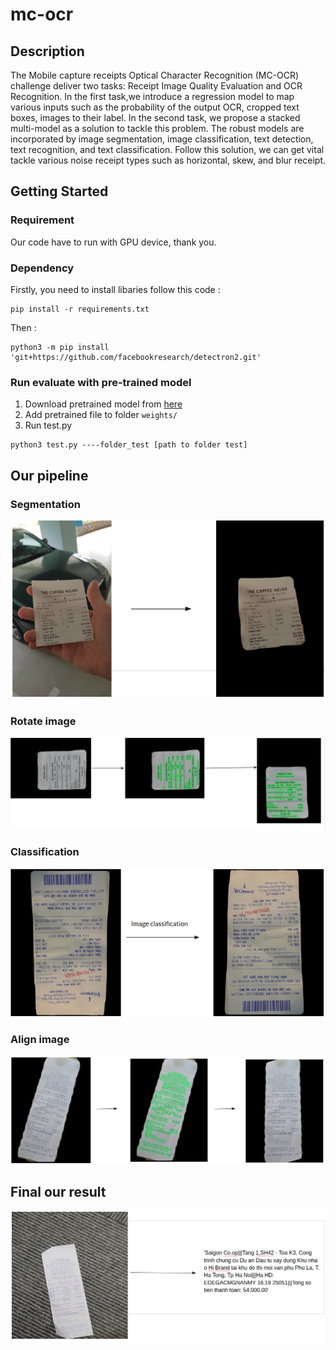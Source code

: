 # mc-ocr
## Description
The Mobile capture receipts Optical Character Recognition (MC-OCR) challenge deliver two tasks: Receipt Image Quality Evaluation and OCR Recognition. In the first task,we  introduce a regression model to map various inputs such as the probability of the output OCR, cropped text  boxes, images to their label. In the second task, we propose a stacked multi-model as a solution to tackle this problem. The robust models are incorporated by image segmentation, image classification, text detection, text  recognition, and text classification. Follow this solution, we can get vital tackle  various noise receipt types such as horizontal, skew, and blur receipt.
## Getting Started
### Requirement
Our code have to run with GPU device, thank you.
### Dependency
Firstly, you need to install libaries follow this code :
```
pip install -r requirements.txt
```
Then :
```
python3 -m pip install 'git+https://github.com/facebookresearch/detectron2.git'
```
### Run evaluate with pre-trained model
1. Download pretrained model from [here](https://drive.google.com/drive/folders/1W-O3hPQc4szNezeZQnowNrn46tcgLwz8?usp=sharing)
2. Add pretrained file to folder `weights/`
3. Run test.py
```
python3 test.py ----folder_test [path to folder test]

```
## Our pipeline
### Segmentation
![](./images/segmentation.png)
### Rotate image
![](./images/rotate_image.png)
### Classification
![](./images/classification.png)
### Align image
![](./images/align_image.png)
## Final our result
![](./images/final_result.png)


